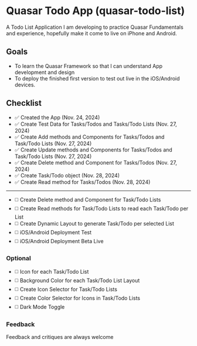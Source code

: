 # Quasar Todo App (quasar-todo-list)

A Todo List Application I am developing to practice Quasar Fundamentals and experience, hopefully make it come to live on iPhone and Android.

## Goals
- To learn the Quasar Framework so that I can understand App development and design
- To deploy the finished first version to test out live in the iOS/Android devices.

## Checklist
- ✅ Created the App (Nov. 24, 2024)
- ✅ Create Test Data for Tasks/Todos and Tasks/Todo Lists (Nov. 27, 2024)
- ✅ Create Add methods and Components for Tasks/Todos and Task/Todo Lists (Nov. 27, 2024)
- ✅ Create Update methods and Components for Tasks/Todos and Task/Todo Lists (Nov. 27, 2024)
- ✅ Create Delete method and Component for Tasks/Todos (Nov. 27, 2024)
- ✅ Create Task/Todo object (Nov. 28, 2024)
- ✅ Create Read method for Tasks/Todos (Nov. 28, 2024)

<hr>

- ◻️ Create Delete method and Component for Task/Todo Lists
- ◻️ Create Read methods for Task/Todo Lists to read each Task/Todo per List
- ◻️ Create Dynamic Layout to generate Task/Todo per selected List
- ◻️ iOS/Android Deployment Test
- ◻️ iOS/Android Deployment Beta Live

### Optional
- ◻️ Icon for each Task/Todo List
- ◻️ Background Color for each Task/Todo List Layout
- ◻️ Create Icon Selector for Task/Todo Lists
- ◻️ Create Color Selector for Icons in Task/Todo Lists
- ◻️ Dark Mode Toggle

### Feedback
Feedback and critiques are always welcome
